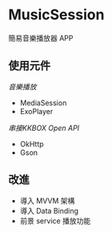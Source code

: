 # MusicSession
簡易音樂播放器 APP

## 使用元件
*音樂播放*
* MediaSession
* ExoPlayer

*串接KKBOX Open API*
* OkHttp
* Gson

## 改進
* 導入 MVVM 架構
* 導入 Data Binding
* 前景 service 播放功能
